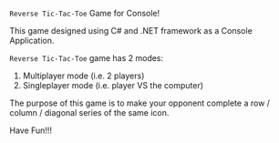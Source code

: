 `Reverse Tic-Tac-Toe` Game for Console! 

This game designed using C# and .NET framework as a Console Application.

`Reverse Tic-Tac-Toe` game has 2 modes: 
1. Multiplayer mode (i.e. 2 players)
2. Singleplayer mode (i.e. player VS the computer)

The purpose of this game is to make your opponent complete a row / column / diagonal series of the same icon.

Have Fun!!!
